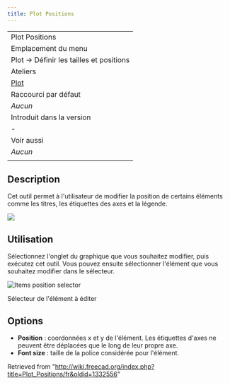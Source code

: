 ```yaml
---
title: Plot Positions
---
```

|  |
| --- |
| Plot Positions |
| Emplacement du menu |
| Plot → Définir les tailles et positions |
| Ateliers |
| [Plot](/Plot_Workbench/fr "Plot Workbench/fr") |
| Raccourci par défaut |
| *Aucun* |
| Introduit dans la version |
| - |
| Voir aussi |
| *Aucun* |
|  |

## Description

Cet outil permet à l'utilisateur de modifier la position de certains éléments comme les titres, les étiquettes des axes et la légende.

![](/images/Plot_MultiAxes_Example.png)

## Utilisation

Sélectionnez l'onglet du graphique que vous souhaitez modifier, puis exécutez cet outil. Vous pouvez ensuite sélectionner l'élément que vous souhaitez modifier dans le sélecteur.

![Items position selector](/images/Plot_Position_Item_Selector.png)

Sélecteur de l'élément à éditer

## Options

* **Position** : coordonnées x et y de l'élément. Les étiquettes d'axes ne peuvent être déplacées que le long de leur propre axe.
* **Font size** : taille de la police considérée pour l'élément.

Retrieved from "<http://wiki.freecad.org/index.php?title=Plot_Positions/fr&oldid=1332556>"